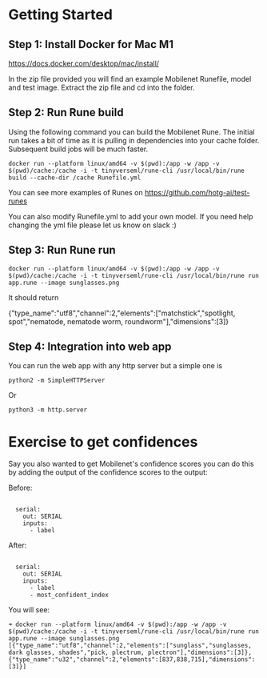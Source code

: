 # Getting Started


## ​​Step 1: Install Docker for Mac M1 

https://docs.docker.com/desktop/mac/install/

In the zip file provided you will find an example Mobilenet Runefile, model and test image. Extract the zip file and cd into the folder. 

## Step 2: Run Rune build 

Using the following command you can build the Mobilenet Rune. The initial run takes a bit of time as it is pulling in dependencies into your cache folder. Subsequent build jobs will be much faster. 

`docker run --platform linux/amd64 -v $(pwd):/app -w /app -v $(pwd)/cache:/cache -i -t tinyverseml/rune-cli /usr/local/bin/rune build --cache-dir /cache Runefile.yml`

You can see more examples of Runes on https://github.com/hotg-ai/test-runes

You can also modify Runefile.yml to add your own model. If you need help changing the yml file please let us know on slack :) 

## Step 3: Run Rune run

`docker run --platform linux/amd64 -v $(pwd):/app -w /app -v $(pwd)/cache:/cache -i -t tinyverseml/rune-cli /usr/local/bin/rune run app.rune --image sunglasses.png`

It should return 

{"type_name":"utf8","channel":2,"elements":["matchstick","spotlight, spot","nematode, nematode worm, roundworm"],"dimensions":[3]}


## Step 4: Integration into web app

You can run the web app with any http server but a simple one is 

`python2 -m SimpleHTTPServer`

Or

`python3 -m http.server` 


# Exercise to get confidences 

Say you also wanted to get Mobilenet's confidence scores you can do this by adding the output of the confidence scores to the output: 

Before: 

```

  serial:
    out: SERIAL
    inputs:
      - label
```

After: 
```

  serial:
    out: SERIAL
    inputs:
      - label
      - most_confident_index
```


You will see:

```
➜ docker run --platform linux/amd64 -v $(pwd):/app -w /app -v $(pwd)/cache:/cache -i -t tinyverseml/rune-cli /usr/local/bin/rune run app.rune --image sunglasses.png
[{"type_name":"utf8","channel":2,"elements":["sunglass","sunglasses, dark glasses, shades","pick, plectrum, plectron"],"dimensions":[3]},{"type_name":"u32","channel":2,"elements":[837,838,715],"dimensions":[3]}]
```